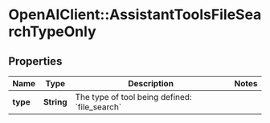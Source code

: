 # OpenAIClient::AssistantToolsFileSearchTypeOnly

## Properties
Name | Type | Description | Notes
------------ | ------------- | ------------- | -------------
**type** | **String** | The type of tool being defined: &#x60;file_search&#x60; | 

